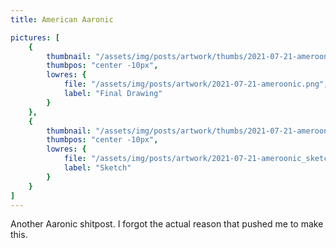 ```yaml
---
title: American Aaronic

pictures: [
	{
		thumbnail: "/assets/img/posts/artwork/thumbs/2021-07-21-ameroonic.jpg",
		thumbpos: "center -10px",
		lowres: {
			file: "/assets/img/posts/artwork/2021-07-21-ameroonic.png",
			label: "Final Drawing"
		}
	},
	{
		thumbnail: "/assets/img/posts/artwork/thumbs/2021-07-21-ameroonic_sketch.jpg",
		thumbpos: "center -10px",
		lowres: {
			file: "/assets/img/posts/artwork/2021-07-21-ameroonic_sketch.png",
			label: "Sketch"
		}
	}
]
---
```

Another Aaronic shitpost. I forgot the actual reason that pushed me to make this.

